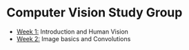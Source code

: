 # Computer Vision Study Group

* [Week 1:](week1/week1.md) Introduction and Human Vision
* [Week 2:](week2/week2.md) Image basics and Convolutions
